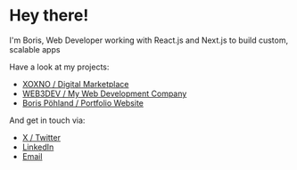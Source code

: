 # Hey there!

I'm Boris, Web Developer working with React.js and Next.js to build custom, scalable apps

Have a look at my projects:
- [XOXNO / Digital Marketplace](https://xoxno.com)
- [WEB3DEV / My Web Development Company](https://xweb3.dev)
- [Boris Pöhland / Portfolio Website](https://boris.app)

And get in touch via:
- [X / Twitter](https://x.com/borispoehland)
- [LinkedIn](www.linkedin.com/in/borispoehland)
- [Email](mailto:me@boris.app)
